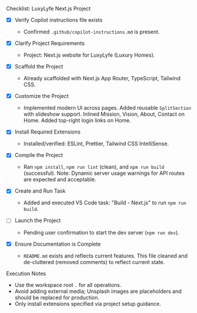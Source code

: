 Checklist: LuxyLyfe Next.js Project

- [x] Verify Copilot instructions file exists

  - Confirmed `.github/copilot-instructions.md` is present.

- [x] Clarify Project Requirements

  - Project: Next.js website for LuxyLyfe (Luxury Homes).

- [x] Scaffold the Project

  - Already scaffolded with Next.js App Router, TypeScript, Tailwind CSS.

- [x] Customize the Project

  - Implemented modern UI across pages. Added reusable `SplitSection` with slideshow support. Inlined Mission, Vision, About, Contact on Home. Added top-right login links on Home.

- [x] Install Required Extensions

  - Installed/verified: ESLint, Prettier, Tailwind CSS IntelliSense.

- [x] Compile the Project

  - Ran `npm install`, `npm run lint` (clean), and `npm run build` (successful). Note: Dynamic server usage warnings for API routes are expected and acceptable.

- [x] Create and Run Task

  - Added and executed VS Code task: "Build - Next.js" to run `npm run build`.

- [ ] Launch the Project

  - Pending user confirmation to start the dev server (`npm run dev`).

- [x] Ensure Documentation is Complete
  - `README.md` exists and reflects current features. This file cleaned and de-cluttered (removed comments) to reflect current state.

Execution Notes

- Use the workspace root `.` for all operations.
- Avoid adding external media; Unsplash images are placeholders and should be replaced for production.
- Only install extensions specified via project setup guidance.
